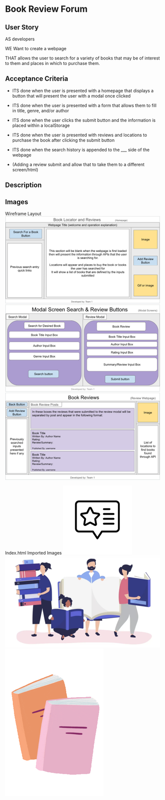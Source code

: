 # Book Review Forum

## User Story
 
AS developers

WE Want to create a webpage

THAT allows the user to search for a variety of books that may be of interest to them and places in which to purchase them.

## Acceptance Criteria
    
* ITS done when the user is presented with a homepage that displays a button that will present the user with a modal once clicked

* ITS done when the user is presented with a form that allows them to fill in title, genre, and/or author

* ITS done when the user clicks the submit button and the information is placed within a localStorage 

* ITS done when the user is presented with reviews and locations to purchase the book after clicking the submit button

* ITS done when the search history is appended to the ___ side of the webpage

* (Adding a review submit and allow that to take them to a different screen/html) 

## Description 


## Images

Wireframe Layout
    ![Homepage WireFrame](./assets/images/wireframe1.png)
    ![Modal WireFrames](./assets/images/wireframe2.png)
    ![Reviews WireFrame](./assets/images/wireframe3.png)

Index.html Imported Images
![alt text](./assets/images/bookreview.png)
![Book Finder Image](./assets/images/bookfinder.png)
![Header image](./assets/images/bookgif.png)

    
